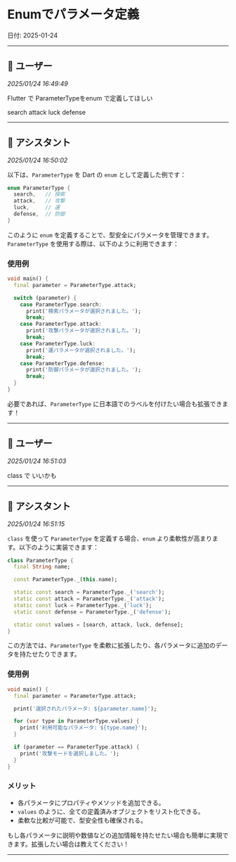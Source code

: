 # Enumでパラメータ定義

日付: 2025-01-24

---

## 👤 ユーザー
*2025/01/24 16:49:49*

Flutter で ParameterTypeをenum で定義してほしい

search
 attack
luck
 defense

---

## 🤖 アシスタント
*2025/01/24 16:50:02*

以下は、`ParameterType` を Dart の `enum` として定義した例です：

```dart
enum ParameterType {
  search,   // 探索
  attack,   // 攻撃
  luck,     // 運
  defense,  // 防御
}
```

このように `enum` を定義することで、型安全にパラメータを管理できます。`ParameterType` を使用する際は、以下のように利用できます：

### 使用例

```dart
void main() {
  final parameter = ParameterType.attack;

  switch (parameter) {
    case ParameterType.search:
      print('検索パラメータが選択されました。');
      break;
    case ParameterType.attack:
      print('攻撃パラメータが選択されました。');
      break;
    case ParameterType.luck:
      print('運パラメータが選択されました。');
      break;
    case ParameterType.defense:
      print('防御パラメータが選択されました。');
      break;
  }
}
```

必要であれば、`ParameterType` に日本語でのラベルを付けたい場合も拡張できます！

---

## 👤 ユーザー
*2025/01/24 16:51:03*

class で いいかも

---

## 🤖 アシスタント
*2025/01/24 16:51:15*

`class` を使って `ParameterType` を定義する場合、`enum` より柔軟性が高まります。以下のように実装できます：

```dart
class ParameterType {
  final String name;

  const ParameterType._(this.name);

  static const search = ParameterType._('search');
  static const attack = ParameterType._('attack');
  static const luck = ParameterType._('luck');
  static const defense = ParameterType._('defense');

  static const values = [search, attack, luck, defense];
}
```

この方法では、`ParameterType` を柔軟に拡張したり、各パラメータに追加のデータを持たせたりできます。

### 使用例

```dart
void main() {
  final parameter = ParameterType.attack;

  print('選択されたパラメータ: ${parameter.name}');

  for (var type in ParameterType.values) {
    print('利用可能なパラメータ: ${type.name}');
  }

  if (parameter == ParameterType.attack) {
    print('攻撃モードを選択しました。');
  }
}
```

### メリット
- 各パラメータにプロパティやメソッドを追加できる。
- `values` のように、全ての定義済みオブジェクトをリスト化できる。
- 柔軟な比較が可能で、型安全性も確保される。

もし各パラメータに説明や数値などの追加情報を持たせたい場合も簡単に実現できます。拡張したい場合は教えてください！

---
